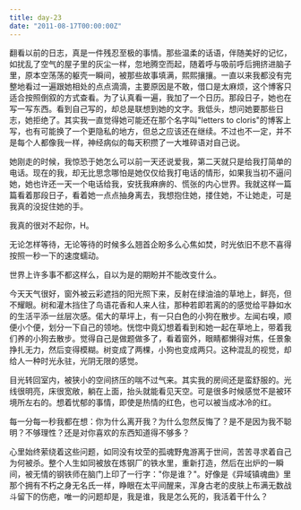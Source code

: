 ```yaml
---
title: day-23
date: "2011-08-17T00:00:00Z"
---
```


翻看以前的日志，真是一件残忍至极的事情。那些温柔的话语，伴随美好的记忆，如扰乱了空气的屋子里的灰尘一样，忽地腾空而起，随着呼与吸前呼后拥挤进脑子里，原本空荡荡的躯壳一瞬间，被那些故事填满，熙熙攘攘。一直以来我都没有完整地看过一遍跟她相处的点点滴滴，主要原因是不敢，借口是太麻烦，这个博客只适合按照倒叙的方式查看。为了认真看一遍，我加了一个日历。那段日子，她也在写一写东西。看到自己写的，却总是联想到她的文字。我低头，想问她要那些日志，她拒绝了。其实我一直觉得她可能还在那个名字叫"letters to cloris"的博客上写，也有可能换了一个更隐私的地方，但总之应该还在继续。不过也不一定，并不是每个人都像我一样，神经病似的每天积攒了一大堆碎语对自己说。

她刚走的时候，我惊恐于她怎么可以前一天还说爱我，第二天就只是给我打简单的电话。现在的我，却无比思念哪怕是她仅仅给我打电话的情形，如果我当初不逼问她，她也许还一天一个电话给我，安抚我麻痹的、慌张的内心世界。我就这样一篇篇看着那段日子，看着她一点点抽身离去，我想抱住她，搂住她，不让她走，可是我真的没捉住她的手。

我真的很对不起你，H。

无论怎样等待，无论等待的时候多么翘首企盼多么心焦如焚，时光依旧不悲不喜得按照一秒一下的速度蠕动。

世界上许多事不都这样么，自以为是的期盼并不能改变什么。

今天天气很好，窗外被云彩遮挡的阳光照下来，反射在绿油油的草地上，鲜亮，但不耀眼。树和灌木挡住了鸟语花香和人来人往，那种若即若离的的感觉给平静如水的生活平添一丝层次感。偌大的草坪上，有一只白色的小狗在散步。左闻右嗅，顺便小个便，划分一下自己的领地。恍惚中竟幻想着看到和她一起在草地上，带着我们养的小狗去散步。觉得自己是做题做多了，看着窗外，眼睛都懒得对焦，任景象挣扎无力，然后变得模糊。树变成了两棵，小狗也变成两只。这种混乱的视觉，却给人一种时光永驻，光阴无限的感觉。

目光转回室内，被狭小的空间挤压的喘不过气来。其实我的房间还是蛮舒服的。光线很明亮，床很宽敞，躺在上面，抬头就能看见天空。可是很多时候感觉不是被环境所左右的。想着忧郁的事情，即使是热情的红色，也可以被当成冰冷的红。

每一分每一秒我都在想：你为什么离开我？为什么忽然反悔了？是不是因为我不聪明？不够理性？还是对你喜欢的东西知道得不够多？

心里始终萦绕着这些问题，如同没有坟茔的孤魂野鬼游离于世间，苦苦寻求着自己为何被杀。整个人生如同被放在炼钢厂的铁水里，重新打造，然后在出炉的一瞬间，被无情的钢铁师在脑门上印了一行字："你是谁？"。好像是《异域镇魂曲》里那个拥有不朽之身无名氏一样，睁眼在太平间醒来，浑身古老的皮肤上布满无数战斗留下的伤疤，唯一的问题却是，我是谁，我是怎么死的，我活着干什么？
